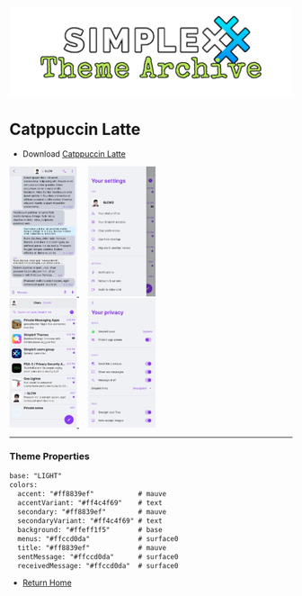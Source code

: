 ![SxC Theme Archive Banner](../resources/SxC_themeBanner.png)

# Catppuccin Latte

* Download [Catppuccin Latte](../themes/SxC_catppuccinLatte.theme)

<a href="../screenshots/SxC_catppuccinLatte01.jpg" target="_blank">
	<img src="../screenshots/SxC_catppuccinLatte01.jpg" width="120">
</a>&nbsp;&nbsp;&nbsp;
<a href="../screenshots/SxC_catppuccinLatte02.jpg" target="_blank">
	<img src="../screenshots/SxC_catppuccinLatte02.jpg" width="120">
</a>
<br>
<a href="../screenshots/SxC_catppuccinLatte03.jpg" target="_blank">
	<img src="../screenshots/SxC_catppuccinLatte03.jpg" width="120">
</a>&nbsp;&nbsp;&nbsp;
<a href="../screenshots/SxC_catppuccinLatte04.jpg" target="_blank">
	<img src="../screenshots/SxC_catppuccinLatte04.jpg" width="120">
</a>

----
### Theme Properties
```
base: "LIGHT"
colors:
  accent: "#ff8839ef"           # mauve
  accentVariant: "#ff4c4f69"    # text
  secondary: "#ff8839ef"        # mauve
  secondaryVariant: "#ff4c4f69" # text
  background: "#ffeff1f5"       # base
  menus: "#ffccd0da"            # surface0
  title: "#ff8839ef"            # mauve
  sentMessage: "#ffccd0da"      # surface0
  receivedMessage: "#ffccd0da"  # surface0
```

* [Return Home](../)